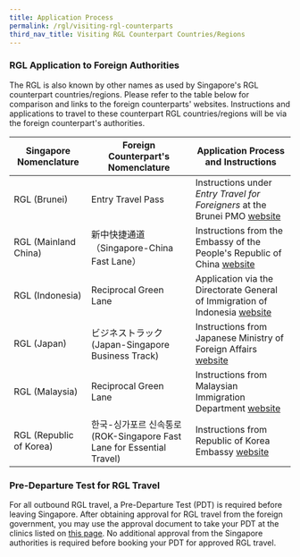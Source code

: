 ```yaml
---
title: Application Process
permalink: /rgl/visiting-rgl-counterparts
third_nav_title: Visiting RGL Counterpart Countries/Regions
---
```


### RGL Application to Foreign Authorities

The RGL is also known by other names as used by Singapore's RGL counterpart countries/regions. Please refer to the table below for comparison and links to the foreign counterparts' websites. Instructions and applications to travel to these counterpart RGL countries/regions will be via the foreign counterpart's authorities.

| Singapore Nomenclature |  Foreign Counterpart's Nomenclature  | Application Process and Instructions | 
|------------------------|----------------------------|-------------------------------|
|RGL (Brunei)  |  Entry Travel Pass  | Instructions under *Entry Travel for Foreigners* at the Brunei PMO <a href="http://www.pmo.gov.bn/travelportal/Home.aspx" target="_blank">website</a> |
|RGL (Mainland China)   | 新中快捷通道（Singapore-China Fast Lane）   |Instructions from the Embassy of the People's Republic of China <a href="http://www.chinaembassy.org.sg/eng/lsfw/fhqz/t1788677.htm" target="_blank">website</a>| 
|RGL (Indonesia) |   Reciprocal Green Lane  |  Application via the Directorate General of Immigration of Indonesia <a href="https://visa-online.imigrasi.go.id/" target="_blank">website</a> | 
|RGL (Japan) |    ビジネストラック (Japan-Singapore Business Track)  |  Instructions from Japanese Ministry of Foreign Affairs <a href="https://www.mofa.go.jp/ca/cp/page22e_000925.html" target="_blank">website</a> | 
|RGL (Malaysia)   |   Reciprocal Green Lane   |   Instructions from Malaysian Immigration Department <a href="https://www.imi.gov.my/portal2017/index.php/ms/sumber-dan-arkib/pengumuman/1833-malaysia-singapore-border-crossing-arrangement.html" target="_blank">website</a> | 
|RGL (Republic of Korea)  | 한국-싱가포르 신속통로 (ROK-Singapore Fast Lane for Essential Travel) |  Instructions from Republic of Korea Embassy <a href="http://overseas.mofa.go.kr/sg-en/brd/m_2435/view.do?seq=761275" target="_blank">website</a>   | 


### Pre-Departure Test for RGL Travel

For all outbound RGL travel, a Pre-Departure Test (PDT) is required before leaving Singapore. After obtaining approval for RGL travel from the foreign government, you may use the approval document to take your PDT at the clinics listed on [this page](/pre-departure-test). No additional approval from the Singapore authorities is required before booking your PDT for approved RGL travel.

